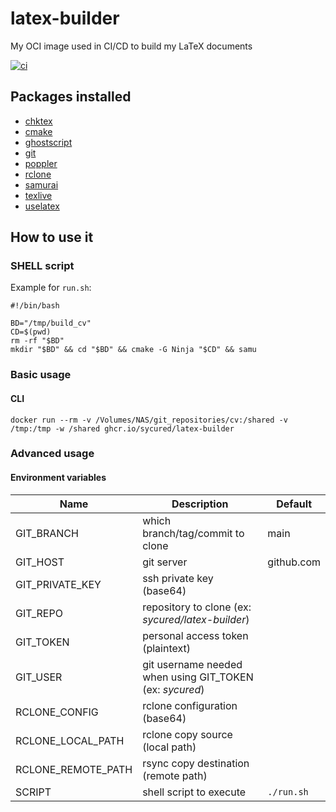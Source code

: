 # latex-builder

My OCI image used in CI/CD to build my LaTeX documents

[![ci](https://github.com/sycured/latex-builder/actions/workflows/buildah.yml/badge.svg?branch=master)](https://github.com/sycured/latex-builder/actions/workflows/buildah.yml)

## Packages installed

- [chktex](http://www.nongnu.org/chktex/)
- [cmake](https://cmake.org/)
- [ghostscript](https://www.ghostscript.com/)
- [git](https://git-scm.com)
- [poppler](https://poppler.freedesktop.org)
- [rclone](https://github.com/rclone/rclone)
- [samurai](https://github.com/michaelforney/samurai)
- [texlive](https://www.tug.org/texlive/)
- [uselatex](https://gitlab.kitware.com/kmorel/UseLATEX)

## How to use it
### SHELL script
Example for `run.sh`:
```shell
#!/bin/bash

BD="/tmp/build_cv"
CD=$(pwd)
rm -rf "$BD"
mkdir "$BD" && cd "$BD" && cmake -G Ninja "$CD" && samu
```
### Basic usage
#### CLI

```shell
docker run --rm -v /Volumes/NAS/git_repositories/cv:/shared -v /tmp:/tmp -w /shared ghcr.io/sycured/latex-builder
```

### Advanced usage

#### Environment variables

| Name | Description | Default |
| --- | --- | --- |
| GIT_BRANCH | which branch/tag/commit to clone                  | main |
| GIT_HOST | git server                                        | github.com |
| GIT_PRIVATE_KEY | ssh private key (base64)                          | |
| GIT_REPO | repository to clone (ex: _sycured/latex-builder_) | |
| GIT_TOKEN | personal access token (plaintext) | |
| GIT_USER | git username needed when using GIT_TOKEN (ex: _sycured_) | |
| RCLONE_CONFIG | rclone configuration (base64) | |
| RCLONE_LOCAL_PATH | rclone copy source (local path) | |
| RCLONE_REMOTE_PATH | rsync copy destination (remote path) | |
| SCRIPT | shell script to execute | `./run.sh` |
